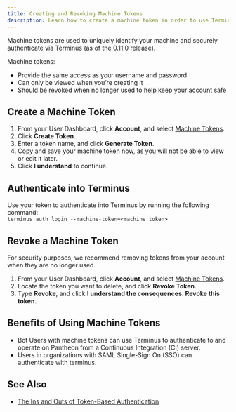 ```yaml
---
title: Creating and Revoking Machine Tokens
description: Learn how to create a machine token in order to use Terminus.
---
```


Machine tokens are used to uniquely identify your machine and securely authenticate via Terminus (as of the 0.11.0 release).

Machine tokens:    

- Provide the same access as your username and password
- Can only be viewed when you’re creating it
- Should be revoked when no longer used to help keep your account safe

## Create a Machine Token

1. From your User Dashboard, click **Account**, and select [Machine Tokens](https://dashboard.pantheon.io/users/#account/tokens/).
2. Click **Create Token**.
3. Enter a token name, and click **Generate Token**.
4. Copy and save your machine token now, as you will not be able to view or edit it later.
5. Click **I understand** to continue.

## Authenticate into Terminus
Use your token to authenticate into Terminus by running the following command:  
`terminus auth login --machine-token=<machine token>`

## Revoke a Machine Token

For security purposes, we recommend removing tokens from your account when they are no longer used.   

1. From your User Dashboard, click **Account**, and select [Machine Tokens](https://dashboard.pantheon.io/users/#account/tokens/).
2. Locate the token you want to delete, and click **Revoke Token**.
3. Type **Revoke**, and click **I understand the consequences. Revoke this token.**

## Benefits of Using Machine Tokens

- Bot Users with machine tokens can use Terminus to authenticate to and operate on Pantheon from a Continuous Integration (CI) server.
- Users in organizations with SAML Single-Sign On (SSO) can authenticate with terminus. 

## See Also
- [The Ins and Outs of Token-Based Authentication](https://scotch.io/tutorials/the-ins-and-outs-of-token-based-authentication)
